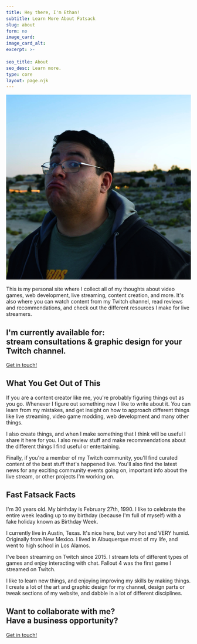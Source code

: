 ```yaml
---
title: Hey there, I'm Ethan!
subtitle: Learn More About Fatsack
slug: about
form: no
image_card:
image_card_alt:
excerpt: >-

seo_title: About
seo_desc: Learn more.
type: core
layout: page.njk
---
```

<div class="w-1/2 mx-auto mb-8"> <img class="rounded" src="/images/about-fatsack-01.jpg" alt="Ethan Kellogg is Fatsack Fails">
</div>

This is my personal site where I collect all of my thoughts about video games, web development, live streaming, content creation, and more. It's also where you can watch content from my Twitch channel, read reviews and recommendations, and check out the different resources I make for live streamers.

<div class="bg-fspurple-700 rounded">
  <div class="max-w-screen-xl mx-auto p-6 lg:p-10 lg:flex lg:items-center lg:justify-between">
    <h2 class="text-3xl leading-9 font-extrabold tracking-tight sm:text-4xl sm:leading-10 text-fspurple-100 my-0">
      I'm currently available for:
      <br>
      <span class="text-fspink-600">stream consultations & graphic design for your Twitch channel.</span>
    </h2>
    <div class="mt-8 flex lg:flex-shrink-0 lg:mt-0 text-fspurple-100 hover:text-fspurple-900">
      <div class="inline-flex rounded-md shadow">
        <a href="#" class="shadow-md font-medium py-2 px-4 cursor-pointer border-fspink-500 border-4 hover:bg-fspink-500 rounded text-lg text-center w-48 no-underline">
          Get in touch!
        </a>
      </div>
    </div>
  </div>
</div>

## What You Get Out of This
If you are a content creator like me, you're probably figuring things out as you go. Whenever I figure out something new I like to write about it. You can learn from my mistakes, and get insight on how to approach different things like live streaming, video game modding, web development and many other things.

I also create things, and when I make something that I think will be useful I share it here for you. I also review stuff and make recommendations about the different things I find useful or entertaining.

Finally, if you're a member of my Twitch community, you'll find curated content of the best stuff that's happened live. You'll also find the latest news for any exciting community events going on, important info about the live stream, or other projects I'm working on.

## Fast Fatsack Facts
I'm 30 years old. My birthday is February 27th, 1990. I like to celebrate the entire week leading up to my birthday (because I'm full of myself) with a fake holiday known as Birthday Week.

I currently live in Austin, Texas. It's nice here, but very hot and VERY humid. Originally from New Mexico. I lived in Albuquerque most of my life, and went to high school in Los Alamos.

I've been streaming on Twitch since 2015. I stream lots of different types of games and enjoy interacting with chat. Fallout 4 was the first game I streamed on Twitch.

I like to learn new things, and enjoying improving my skills by making things. I create a lot of the art and graphic design for my channel, design parts or tweak sections of my website, and dabble in a lot of different disciplines.

<div class="bg-fspurple-700 rounded">
  <div class="max-w-screen-xl mx-auto p-6 lg:p-10 lg:flex lg:items-center lg:justify-between">
    <h2 class="text-3xl leading-9 font-extrabold tracking-tight sm:text-4xl sm:leading-10 text-fspurple-100 my-0">
      Want to collaborate with me?
      <br>
      <span class="text-fspink-600">Have a business opportunity?</span>
    </h2>
    <div class="mt-8 flex lg:flex-shrink-0 lg:mt-0 text-fspurple-100 hover:text-fspurple-900">
      <div class="inline-flex rounded-md shadow">
        <a href="#" class="shadow-md font-medium py-2 px-4 cursor-pointer border-fspink-500 border-4 hover:bg-fspink-500 rounded text-lg text-center w-48 no-underline">
          Get in touch!
        </a>
      </div>
    </div>
  </div>
</div>
